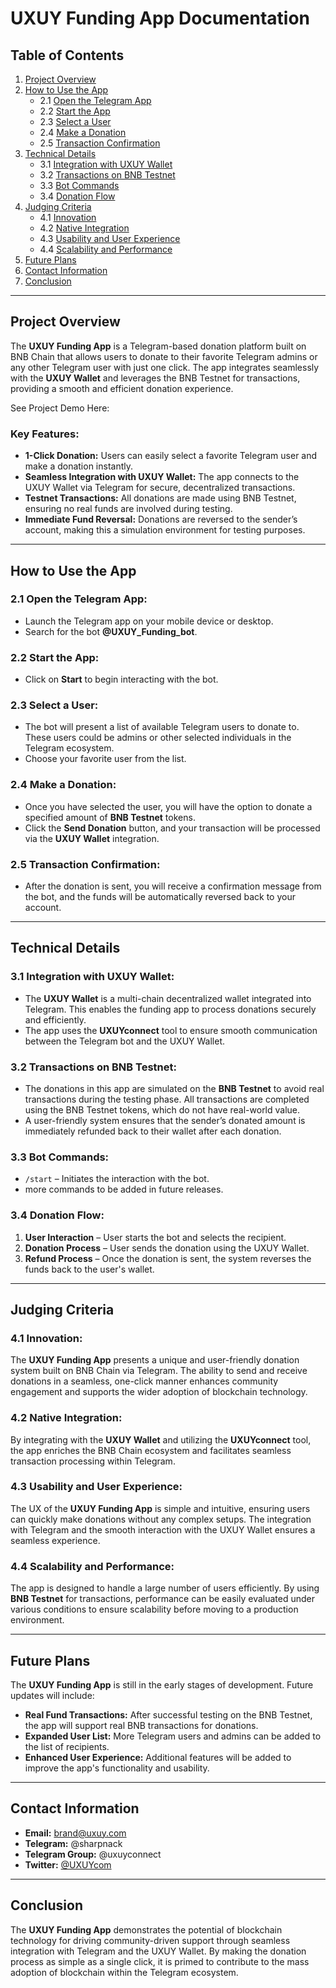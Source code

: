 # **UXUY Funding App Documentation**

## **Table of Contents**

1. [Project Overview](#project-overview)
2. [How to Use the App](#how-to-use-the-app)
   - 2.1 [Open the Telegram App](#open-the-telegram-app)
   - 2.2 [Start the App](#start-the-app)
   - 2.3 [Select a User](#select-a-user)
   - 2.4 [Make a Donation](#make-a-donation)
   - 2.5 [Transaction Confirmation](#transaction-confirmation)
3. [Technical Details](#technical-details)
   - 3.1 [Integration with UXUY Wallet](#integration-with-uxuy-wallet)
   - 3.2 [Transactions on BNB Testnet](#transactions-on-bnb-testnet)
   - 3.3 [Bot Commands](#bot-commands)
   - 3.4 [Donation Flow](#donation-flow)
4. [Judging Criteria](#judging-criteria)
   - 4.1 [Innovation](#innovation)
   - 4.2 [Native Integration](#native-integration)
   - 4.3 [Usability and User Experience](#usability-and-user-experience)
   - 4.4 [Scalability and Performance](#scalability-and-performance)
5. [Future Plans](#future-plans)
6. [Contact Information](#contact-information)
7. [Conclusion](#conclusion)

---

## **Project Overview**

The **UXUY Funding App** is a Telegram-based donation platform built on BNB Chain that allows users to donate to their favorite Telegram admins or any other Telegram user with just one click. The app integrates seamlessly with the **UXUY Wallet** and leverages the BNB Testnet for transactions, providing a smooth and efficient donation experience.

See Project Demo Here:


### **Key Features:**
- **1-Click Donation:** Users can easily select a favorite Telegram user and make a donation instantly.
- **Seamless Integration with UXUY Wallet:** The app connects to the UXUY Wallet via Telegram for secure, decentralized transactions.
- **Testnet Transactions:** All donations are made using BNB Testnet, ensuring no real funds are involved during testing.
- **Immediate Fund Reversal:** Donations are reversed to the sender’s account, making this a simulation environment for testing purposes.

---

## **How to Use the App**

### 2.1 **Open the Telegram App:**
   - Launch the Telegram app on your mobile device or desktop.
   - Search for the bot **@UXUY_Funding_bot**.

### 2.2 **Start the App:**
   - Click on **Start** to begin interacting with the bot.

### 2.3 **Select a User:**
   - The bot will present a list of available Telegram users to donate to. These users could be admins or other selected individuals in the Telegram ecosystem.
   - Choose your favorite user from the list.

### 2.4 **Make a Donation:**
   - Once you have selected the user, you will have the option to donate a specified amount of **BNB Testnet** tokens.
   - Click the **Send Donation** button, and your transaction will be processed via the **UXUY Wallet** integration.

### 2.5 **Transaction Confirmation:**
   - After the donation is sent, you will receive a confirmation message from the bot, and the funds will be automatically reversed back to your account.

---

## **Technical Details**

### 3.1 **Integration with UXUY Wallet:**
- The **UXUY Wallet** is a multi-chain decentralized wallet integrated into Telegram. This enables the funding app to process donations securely and efficiently.
- The app uses the **UXUYconnect** tool to ensure smooth communication between the Telegram bot and the UXUY Wallet.

### 3.2 **Transactions on BNB Testnet:**
- The donations in this app are simulated on the **BNB Testnet** to avoid real transactions during the testing phase. All transactions are completed using the BNB Testnet tokens, which do not have real-world value.
- A user-friendly system ensures that the sender’s donated amount is immediately refunded back to their wallet after each donation.

### 3.3 **Bot Commands:**
- `/start` – Initiates the interaction with the bot.
- more commands to be added in future releases.

### 3.4 **Donation Flow:**
1. **User Interaction** – User starts the bot and selects the recipient.
2. **Donation Process** – User sends the donation using the UXUY Wallet.
3. **Refund Process** – Once the donation is sent, the system reverses the funds back to the user's wallet.

---

## **Judging Criteria**

### 4.1 **Innovation:**
The **UXUY Funding App** presents a unique and user-friendly donation system built on BNB Chain via Telegram. The ability to send and receive donations in a seamless, one-click manner enhances community engagement and supports the wider adoption of blockchain technology.

### 4.2 **Native Integration:**
By integrating with the **UXUY Wallet** and utilizing the **UXUYconnect** tool, the app enriches the BNB Chain ecosystem and facilitates seamless transaction processing within Telegram.

### 4.3 **Usability and User Experience:**
The UX of the **UXUY Funding App** is simple and intuitive, ensuring users can quickly make donations without any complex setups. The integration with Telegram and the smooth interaction with the UXUY Wallet ensures a seamless experience.

### 4.4 **Scalability and Performance:**
The app is designed to handle a large number of users efficiently. By using **BNB Testnet** for transactions, performance can be easily evaluated under various conditions to ensure scalability before moving to a production environment.

---

## **Future Plans**

The **UXUY Funding App** is still in the early stages of development. Future updates will include:
- **Real Fund Transactions:** After successful testing on the BNB Testnet, the app will support real BNB transactions for donations.
- **Expanded User List:** More Telegram users and admins can be added to the list of recipients.
- **Enhanced User Experience:** Additional features will be added to improve the app's functionality and usability.

---

## **Contact Information**

- **Email:** brand@uxuy.com
- **Telegram:** @sharpnack
- **Telegram Group:** @uxuyconnect
- **Twitter:** [@UXUYcom](https://x.com/uxuycom)

---

## **Conclusion**

The **UXUY Funding App** demonstrates the potential of blockchain technology for driving community-driven support through seamless integration with Telegram and the UXUY Wallet. By making the donation process as simple as a single click, it is primed to contribute to the mass adoption of blockchain within the Telegram ecosystem. 
